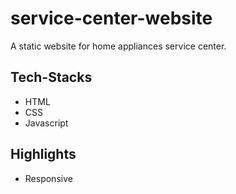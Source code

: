 # service-center-website
A static website for home appliances service center. 
## Tech-Stacks
 - HTML
 - CSS
 - Javascript
## Highlights
- Responsive
